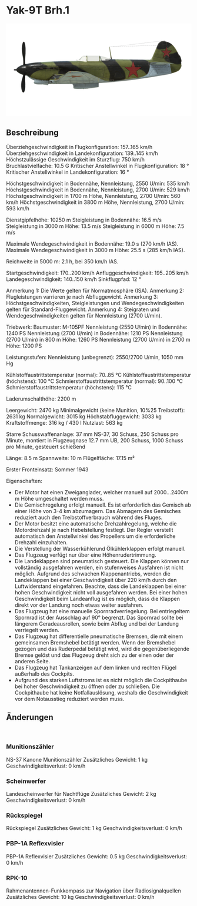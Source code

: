 # Yak-9T Brh.1

![yak9ts1](../images/yak9ts1.png)

## Beschreibung

Überziehgeschwindigkeit in Flugkonfiguration: 157..165 km/h
Überziehgeschwindigkeit in Landekonfiguration: 139..145 km/h
Höchstzulässige Geschwindigkeit im Sturzflug: 750 km/h
Bruchlastvielfache: 10.5 G
Kritischer Anstellwinkel in Flugkonfiguration: 18 °
Kritischer Anstellwinkel in Landekonfiguration: 16 °

Höchstgeschwindigkeit in Bodennähe, Nennleistung, 2550 U/min: 535 km/h
Höchstgeschwindigkeit in Bodennähe, Nennleistung, 2700 U/min: 529 km/h
Höchstgeschwindigkeit in 1700 m Höhe, Nennleistung, 2700 U/min: 560 km/h
Höchstgeschwindigkeit in 3800 m Höhe, Nennleistung, 2700 U/min: 593 km/h

Dienstgipfelhöhe: 10250 m
Steigleistung in Bodennähe: 16.5 m/s
Steigleistung in 3000 m Höhe: 13.5 m/s
Steigleistung in 6000 m Höhe: 7.5 m/s

Maximale Wendegeschwindigkeit in Bodennähe: 19.0 s (270 km/h IAS).
Maximale Wendegeschwindigkeit in 3000 m Höhe: 25.5 s (285 km/h IAS).

Reichweite in 5000 m: 2.1 h, bei 350 km/h IAS.

Startgeschwindigkeit: 170..200 km/h
Anfluggeschwindigkeit: 195..205 km/h
Landegeschwindigkeit: 140..150 km/h
Sinkflugpfad: 12 °

Anmerkung 1: Die Werte gelten für Normatmosphäre (ISA).
Anmerkung 2: Flugleistungen varrieren je nach Abfluggewicht.
Anmerkung 3: Höchstgeschwindigkeiten, Steigleistungen und Wendegeschwindigkeiten gelten für Standard-Fluggewicht.
Anmerkung 4: Steigraten und Wendegeschwindigkeiten gelten für Nennleistung (2700 U/min).

Triebwerk:
Baumuster: M-105PF
Nennleistung (2550 U/min) in Bodennähe: 1240 PS
Nennleistung (2700 U/min) in Bodennähe: 1210 PS
Nennleistung (2700 U/min) in 800 m Höhe: 1260 PS
Nennleistung (2700 U/min) in 2700 m Höhe: 1200 PS

Leistungsstufen:
Nennleistung (unbegrenzt): 2550/2700 U/min, 1050 mm Hg

Kühlstoffaustrittstemperatur (normal): 70..85 °C
Kühlstoffaustrittstemperatur (höchstens): 100 °C
Schmierstoffaustrittstemperatur (normal): 90..100 °C
Schmierstoffaustrittstemperatur (höchstens): 115 °C

Laderumschalthöhe: 2200 m

Leergewicht: 2470 kg
Minimalgewicht (keine Munition, 10%25 Treibstoff): 2631 kg
Normalgewicht: 3015 kg
Höchstabfluggewicht: 3033 kg
Kraftstoffmenge: 316 kg / 430 l
Nutzlast: 563 kg

Starre Schusswaffenanlage:
37 mm NS-37, 30 Schuss, 250 Schuss pro Minute, montiert in Flugzeugnase
12.7 mm UB, 200 Schuss, 1000 Schuss pro Minute, gesteuert schießend

Länge: 8.5 m
Spannweite: 10 m
Flügelfläche: 17.15 m²

Erster Fronteinsatz: Sommer 1943

Eigenschaften:
- Der Motor hat einen Zweiganglader, welcher manuell auf 2000...2400m m Höhe umgeschaltet werden muss.
- Die Gemischregelung erfolgt manuell. Es ist erforderlich das Gemisch ab einer Höhe von 3-4 km abzumagern. Das Abmagern des Gemisches reduziert auch den Treibstoffverbrauch während des Fluges.
- Der Motor besitzt eine automatische Drehzahlregelung, welche die Motordrehzahl je nach Hebelstellung festlegt. Der Regler verstellt automatisch den Anstellwinkel des Propellers um die erforderliche Drehzahl einzuhalten.
- Die Verstellung der Wasserkühlerund Ölkühlerklappen erfolgt manuell.
- Das Flugzeug verfügt nur über eine Höhenrudertrimmung.
- Die Landeklappen sind pneumatisch gesteuert. Die Klappen können nur vollständig ausgefahren werden, ein stufenweises Ausfahren ist nicht möglich. Aufgrund des schwachen Klappenantriebs, werden die Landeklappen bei einer Geschwindigkeit über 220 km/h durch den Luftwiderstand eingefahren. Beachte, dass die Landeklappen bei einer hohen Geschwindigkeit nicht voll ausgefahren werden. Bei einer hohen Geschwindigkeit beim Landeanflug ist es möglich, dass die Klappen direkt vor der Landung noch etwas weiter ausfahren.
- Das Flugzeug hat eine manuelle Spornradverriegelung. Bei entriegeltem Spornrad ist der Ausschlag auf 90° begrenzt. Das Spornrad sollte bei längerem Geradeausrollen, sowie beim Abflug und bei der Landung verriegelt werden.
- Das Flugzeug hat differentielle pneumatische Bremsen, die mit einem gemeinsamen Bremshebel betätigt werden. Wenn der Bremshebel gezogen und das Ruderpedal betätigt wird, wird die gegenüberliegende Bremse gelöst und das Flugzeug dreht sich zu der einen oder der anderen Seite.
- Das Flugzeug hat Tankanzeigen auf dem linken und rechten Flügel außerhalb des Cockpits.
- Aufgrund des starken Luftstroms ist es nicht möglich die Cockpithaube bei hoher Geschwindigkeit zu öffnen oder zu schließen. Die Cockpithaube hat keine Notfallauslösung, weshalb die Geschwindigkeit vor dem Notausstieg reduziert werden muss.

## Änderungen
﻿

### Munitionszähler

NS-37 Kanone Munitionszähler
Zusätzliches Gewicht: 1 kg
Geschwindigkeitsverlust: 0 km/h﻿

### Scheinwerfer

Landescheinwerfer für Nachtflüge
Zusätzliches Gewicht: 2 kg
Geschwindigkeitsverlust: 0 km/h﻿

### Rückspiegel

Rückspiegel
Zusätzliches Gewicht: 1 kg
Geschwindigkeitsverlust: 0 km/h﻿

### PBP-1A Reflexvisier

PBP-1A Reflexvisier
Zusätzliches Gewicht: 0.5 kg
Geschwindigkeitsverlust: 0 km/h﻿


### RPK-10

Rahmenantennen-Funkkompass zur Navigation über Radiosignalquellen
Zusätzliches Gewicht: 10 kg
Geschwindigkeitsverlust: 0 km/h